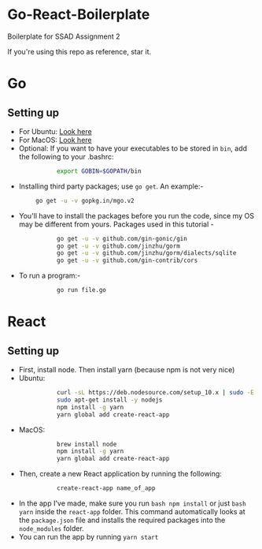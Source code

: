 # Go-React-Boilerplate
Boilerplate for SSAD Assignment 2

If you're using this repo as reference, star it.

# Go

## Setting up
- For Ubuntu: [Look here](https://www.linode.com/docs/development/go/install-go-on-ubuntu/)
- For MacOS: [Look here](http://sourabhbajaj.com/mac-setup/Go/README.html)
- Optional: If you want to have your executables to be stored in `bin`, add the following to your .bashrc:
```bash
              export GOBIN=$GOPATH/bin
```
- Installing third party packages; use `go get`. An example:-
```bash
        go get -u -v gopkg.in/mgo.v2
```
- You'll have to install the packages before you run the code, since my OS may be different from yours. Packages used in this tutorial -
```bash
              go get -u -v github.com/gin-gonic/gin
              go get -u -v github.com/jinzhu/gorm
              go get -u -v github.com/jinzhu/gorm/dialects/sqlite
              go get -u -v github.com/gin-contrib/cors
```
- To run a program:-
```bash
              go run file.go
```


# React

## Setting up
- First, install node. Then install yarn (because npm is not very nice)
- Ubuntu:
```bash
              curl -sL https://deb.nodesource.com/setup_10.x | sudo -E bash -
              sudo apt-get install -y nodejs
              npm install -g yarn
              yarn global add create-react-app
```
- MacOS:
```bash
              brew install node
              npm install -g yarn
              yarn global add create-react-app
```
- Then, create a new React application by running the following:
```bash
              create-react-app name_of_app
```
- In the app I've made, make sure you run ```bash npm install``` or just ```bash yarn``` inside the `react-app` folder. This command automatically looks at the `package.json` file and installs the required packages into the `node_modules` folder.
- You can run the app by running `yarn start`
